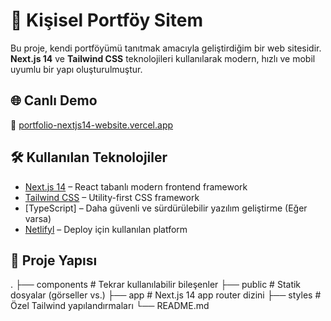 # 🚀 Kişisel Portföy Sitem

Bu proje, kendi portföyümü tanıtmak amacıyla geliştirdiğim bir web sitesidir.  
**Next.js 14** ve **Tailwind CSS** teknolojileri kullanılarak modern, hızlı ve mobil uyumlu bir yapı oluşturulmuştur.

## 🌐 Canlı Demo

🔗 [portfolio-nextjs14-website.vercel.app](https://portfolio-nextjs14-website.vercel.app/)

## 🛠️ Kullanılan Teknolojiler

- [Next.js 14](https://nextjs.org/) – React tabanlı modern frontend framework
- [Tailwind CSS](https://tailwindcss.com/) – Utility-first CSS framework
- [TypeScript] – Daha güvenli ve sürdürülebilir yazılım geliştirme (Eğer varsa)
- [Netlifyl](https://netlify.com/) – Deploy için kullanılan platform

## 📂 Proje Yapısı


.
├── components        # Tekrar kullanılabilir bileşenler
├── public            # Statik dosyalar (görseller vs.)
├── app               # Next.js 14 app router dizini
├── styles            # Özel Tailwind yapılandırmaları
└── README.md
